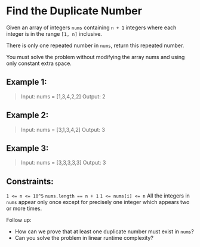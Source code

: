 # Find the Duplicate Number

Given an array of integers `nums` containing `n + 1` integers where each integer is in the range `[1, n]` inclusive.

There is only one repeated number in `nums`, return this repeated number.

You must solve the problem without modifying the array nums and using only constant extra space.

## Example 1:

> Input: nums = [1,3,4,2,2]
> Output: 2

## Example 2:

> Input: nums = [3,1,3,4,2]
> Output: 3

## Example 3:

> Input: nums = [3,3,3,3,3]
> Output: 3

## Constraints:

`1 <= n <= 10^5`
`nums.length == n + 1`
`1 <= nums[i] <= n`
All the integers in `nums` appear only once except for precisely one integer which appears two or more times.

Follow up:

- How can we prove that at least one duplicate number must exist in `nums`?
- Can you solve the problem in linear runtime complexity?
